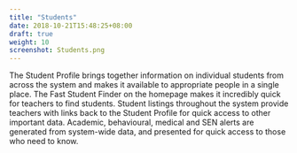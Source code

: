 ```yaml
---
title: "Students"
date: 2018-10-21T15:48:25+08:00
draft: true
weight: 10
screenshot: Students.png
---
```


The Student Profile brings together information on individual students from across the system and makes it available to appropriate people in a single place. The Fast Student Finder on the homepage makes it incredibly quick for teachers to find students. Student listings throughout the system provide teachers with links back to the Student Profile for quick access to other important data. Academic, behavioural, medical and SEN alerts are generated from system-wide data, and presented for quick access to those who need to know.


